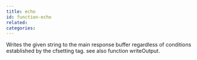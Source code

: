 ```yaml
---
title: echo
id: function-echo
related:
categories:
---
```


Writes the given string to the main response buffer regardless of
        conditions established by the cfsetting tag. see also function writeOutput.
